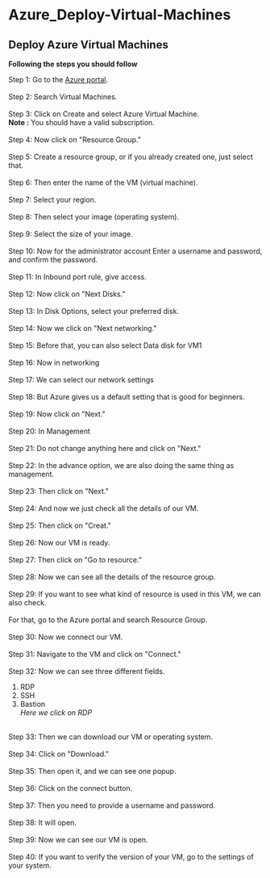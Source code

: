 # Azure_Deploy-Virtual-Machines

<h2>Deploy Azure Virtual Machines</h2>

<b>Following the steps you should follow</b>


Step 1: Go to the  [Azure portal](https://portal.azure.com/).<br><br>
Step 2: Search Virtual Machines.<br><br>
Step 3: Click on Create and select Azure Virtual Machine. <br>
**Note :** You should have a valid subscription. <br><br>
Step 4: Now click on "Resource Group." <br><br>
Step 5: Create a resource group, or if you already created one, just select that. <br><br>
Step 6: Then enter the name of the VM (virtual machine). <br><br>
Step 7: Select your region. <br><br>
Step 8: Then select your image (operating system). <br><br>
Step 9: Select the size of your image. <br><br>
Step 10: Now for the administrator account Enter a username and password, and confirm the password. <br><br>
Step 11: In Inbound port rule, give access. <br><br>
Step 12: Now click on "Next Disks." <br><br>
Step 13: In Disk Options, select your preferred disk. <br><br>
Step 14: Now we click on "Next networking." <br><br>
Step 15: Before that, you can also select Data disk for VM1<br><br>
Step 16: Now in networking <br><br>
Step 17: We can select our network settings<br><br>
Step 18: But Azure gives us a default setting that is good for beginners. <br><br>
Step 19: Now click on "Next." <br><br>
Step 20: In Management<br><br>
Step 21: Do not change anything here and click on "Next." <br><br>
Step 22: In the advance option, we are also doing the same thing as management. <br><br>
Step 23: Then click on "Next." <br><br>
Step 24: And now we just check all the details of our VM. <br><br>
Step 25: Then click on "Creat." <br><br>
Step 26: Now our VM is ready. <br><br>
Step 27: Then click on "Go to resource." <br><br>
Step 28: Now we can see all the details of the resource group. <br><br>
Step 29: If you want to see what kind of resource is used in this VM, we can also check. <br><br>
For that, go to the Azure portal and search Resource Group. <br><br>
Step 30: Now we connect our VM. <br><br>
Step 31: Navigate to the VM and click on "Connect." <br><br>
Step 32: Now we can see three different fields. <br>
1. RDP<br>
2. SSH<br>
3. Bastion<br>
<i>Here we click on RDP</i> <br><br>

Step 33: Then we can download our VM or operating system. <br><br>
Step 34: Click on "Download."<br><br>
Step 35: Then open it, and we can see one popup. <br><br>
Step 36: Click on the connect button.<br><br>
Step 37: Then you need to provide a username and password.<br><br>
Step 38: It will open.<br><br>
Step 39: Now we can see our VM is open.<br><br>
Step 40: If you want to verify the version of your VM, go to the settings of your system.<br><br>
